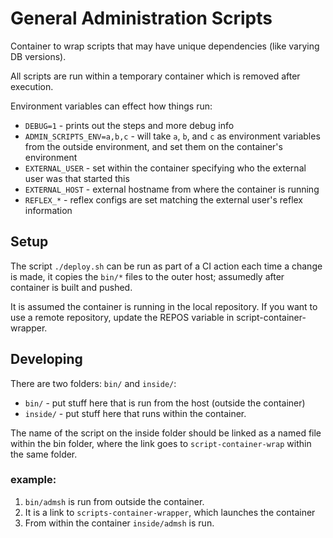 # General Administration Scripts

Container to wrap scripts that may have unique dependencies (like varying DB versions).

All scripts are run within a temporary container which is removed after execution.

Environment variables can effect how things run:

* `DEBUG=1` - prints out the steps and more debug info
* `ADMIN_SCRIPTS_ENV=a,b,c` - will take `a`, `b`, and `c` as environment variables from the outside environment, and set them on the container's environment
* `EXTERNAL_USER` - set within the container specifying who the external user was that started this
* `EXTERNAL_HOST` - external hostname from where the container is running
* `REFLEX_*` - reflex configs are set matching the external user's reflex information

## Setup

The script `./deploy.sh` can be run as part of a CI action each time a change is made, it copies the `bin/*` files to the outer host; assumedly after container is built and pushed.

It is assumed the container is running in the local repository.  If you want to use a remote repository,
update the REPOS variable in script-container-wrapper.

## Developing

There are two folders: `bin/` and `inside/`:

* `bin/` - put stuff here that is run from the host (outside the container)
* `inside/` - put stuff here that runs within the container.

The name of the script on the inside folder should be linked as a named file within the bin folder, where the link goes to `script-container-wrap` within the same folder.

### example:

1. `bin/admsh` is run from outside the container.
2. It is a link to `scripts-container-wrapper`, which launches the container
3. From within the container `inside/admsh` is run.

